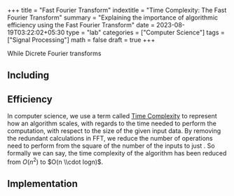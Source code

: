 +++
title = "Fast Fourier Transform"
indextitle = "Time Complexity: The Fast Fourier Transform"
summary = "Explaining the importance of algorithmic efficiency using the Fast Fourier Transform"
date = 2023-08-19T03:22:02+05:30
type = "lab"
categories = ["Computer Science"]
tags = ["Signal Processing"]
math = false
draft = true
+++

While Dicrete Fourier transforms

## Including

## Efficiency

In computer science, we use a term called [Time Complexity](https://en.wikipedia.org/wiki/Time_complexity) to represent how an algorithm scales, with regards to the time needed to perform the computation, with respect to the size of the given input data. By removing the redundant calculations in FFT, we reduce the number of operations need to perform from the square of the number of the inputs to just . So formally we can say, the time complexity of the algorithm has been reduced from $O(n^{2})$ to $O(n \\cdot logn)$.

## Implementation
